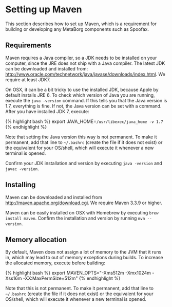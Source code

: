 # Setting up Maven

This section describes how to set up Maven, which is a requirement for building or developing any MetaBorg components such as Spoofax.

## Requirements

Maven requires a Java compiler, so a JDK needs to be installed on your computer, since the JRE does not ship with a Java compiler. The latest JDK can be downloaded and installed from: <http://www.oracle.com/technetwork/java/javase/downloads/index.html>. We require at least JDK7.

On OSX, it can be a bit tricky to use the installed JDK, because Apple by default installs JRE 6. To check which version of Java you are running, execute the `java -version` command. If this tells you that the Java version is 1.7, everything is fine. If not, the Java version can be set with a command. After you have installed JDK 7, execute:

{% highlight bash %}
export JAVA_HOME=`/usr/libexec/java_home -v 1.7`
{% endhighlight %}

Note that setting the Java version this way is not permanent. To make it permanent, add that line to `~/.bashrc` (create the file if it does not exist) or the equivalent for your OS/shell, which will execute it whenever a new terminal is opened.

Confirm your JDK installation and version by executing `java -version` and `javac -version`.

## Installing

Maven can be downloaded and installed from <http://maven.apache.org/download.cgi>. We require Maven 3.3.9 or higher.

Maven can be easily installed on OSX with Homebrew by executing `brew install maven`. Confirm the installation and version by running `mvn --version`.

## Memory allocation

By default, Maven does not assign a lot of memory to the JVM that it runs in, which may lead to out of memory exceptions during builds. To increase the allocated memory, execute before building:

{% highlight bash %}
export MAVEN_OPTS="-Xms512m -Xmx1024m -Xss16m -XX:MaxPermSize=512m"
{% endhighlight %}

Note that this is not permanent. To make it permanent, add that line to `~/.bashrc` (create the file if it does not exist) or the equivalent for your OS/shell, which will execute it whenever a new terminal is opened.
